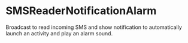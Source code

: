 # SMSReaderNotificationAlarm
Broadcast to read incoming SMS and show notification to automatically launch an activity and play an alarm sound.
